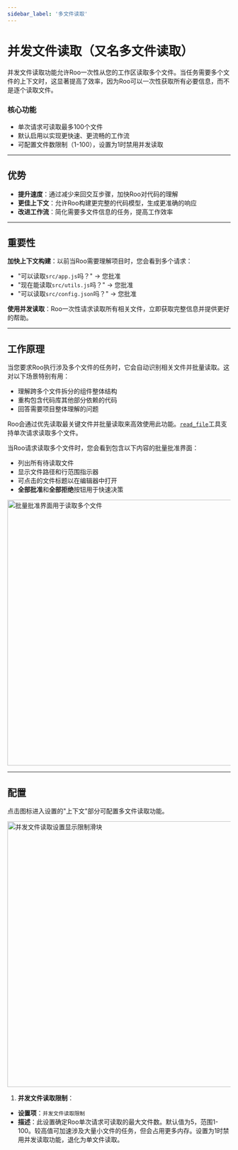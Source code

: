 ```yaml
---
sidebar_label: '多文件读取'
---
```


# 并发文件读取（又名多文件读取）

并发文件读取功能允许Roo一次性从您的工作区读取多个文件。当任务需要多个文件的上下文时，这显著提高了效率，因为Roo可以一次性获取所有必要信息，而不是逐个读取文件。

### 核心功能
- 单次请求可读取最多100个文件
- 默认启用以实现更快速、更流畅的工作流
- 可配置文件数限制（1-100），设置为1时禁用并发读取

---

## 优势

-   **提升速度**：通过减少来回交互步骤，加快Roo对代码的理解
-   **更佳上下文**：允许Roo构建更完整的代码模型，生成更准确的响应
-   **改进工作流**：简化需要多文件信息的任务，提高工作效率

---

## 重要性

**加快上下文构建**：以前当Roo需要理解项目时，您会看到多个请求：
- "可以读取`src/app.js`吗？" → 您批准
- "现在能读取`src/utils.js`吗？" → 您批准
- "可以读取`src/config.json`吗？" → 您批准

**使用并发读取**：Roo一次性请求读取所有相关文件，立即获取完整信息并提供更好的帮助。

---

## 工作原理

当您要求Roo执行涉及多个文件的任务时，它会自动识别相关文件并批量读取。这对以下场景特别有用：

-   理解跨多个文件拆分的组件整体结构
-   重构包含代码库其他部分依赖的代码
-   回答需要项目整体理解的问题

Roo会通过优先读取最关键文件并批量读取来高效使用此功能。[`read_file`](/advanced-usage/available-tools/read-file)工具支持单次请求读取多个文件。

当Roo请求读取多个文件时，您会看到包含以下内容的批量批准界面：

- 列出所有待读取文件
- 显示文件路径和行范围指示器
- 可点击的文件标题以在编辑器中打开
- **全部批准**和**全部拒绝**按钮用于快速决策

<img src="/img/concurrent-file-reads/concurrent-file-reads-2.png" alt="批量批准界面用于读取多个文件" width="600" />

---

## 配置

点击<Codicon name="gear" />图标进入设置的"上下文"部分可配置多文件读取功能。

<img src="/img/concurrent-file-reads/concurrent-file-reads-1.png" alt="并发文件读取设置显示限制滑块" width="600" />

1.  **并发文件读取限制**：
   *   **设置项**：`并发文件读取限制`
   *   **描述**：此设置确定Roo单次请求可读取的最大文件数。默认值为5，范围1-100。较高值可加速涉及大量小文件的任务，但会占用更多内存。设置为1时禁用并发读取功能，退化为单文件读取。